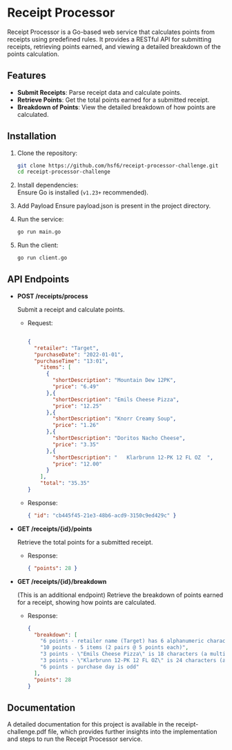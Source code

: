 
# Receipt Processor

Receipt Processor is a Go-based web service that calculates points from receipts using predefined rules. It provides a RESTful API for submitting receipts, retrieving points earned, and viewing a detailed breakdown of the points calculation.

## Features
- **Submit Receipts**: Parse receipt data and calculate points.
- **Retrieve Points**: Get the total points earned for a submitted receipt.
- **Breakdown of Points**: View the detailed breakdown of how points are calculated.

## Installation
1. Clone the repository:  
   ```bash
   git clone https://github.com/hsf6/receipt-processor-challenge.git
   cd receipt-processor-challenge
   ```
2. Install dependencies:  
   Ensure Go is installed (`v1.23+` recommended).  

3. Add Payload
   Ensure payload.json is present in the project directory.

4. Run the service:  
   ```bash
   go run main.go
   ```
5. Run the client:  
   ```bash
   go run client.go
   ```

## API Endpoints

- **POST /receipts/process**
  
  Submit a receipt and calculate points.  
  - Request:  
    ```json

    {
      "retailer": "Target",
      "purchaseDate": "2022-01-01",
      "purchaseTime": "13:01",
        "items": [
          {
            "shortDescription": "Mountain Dew 12PK",
            "price": "6.49"
          },{
            "shortDescription": "Emils Cheese Pizza",
            "price": "12.25"
          },{
            "shortDescription": "Knorr Creamy Soup",
            "price": "1.26"
          },{
            "shortDescription": "Doritos Nacho Cheese",
            "price": "3.35"
          },{
            "shortDescription": "   Klarbrunn 12-PK 12 FL OZ  ",
            "price": "12.00"
          }
        ],
        "total": "35.35"
    }

    ```
  - Response:  
    ```json
    { "id": "cb445f45-21e3-48b6-acd9-3150c9ed429c" }
    ```

- **GET /receipts/{id}/points**
  
  Retrieve the total points for a submitted receipt.  
  - Response:  
    ```json
    { "points": 28 }
    ```

- **GET /receipts/{id}/breakdown**

  (This is an additional endpoint)
  Retrieve the breakdown of points earned for a receipt, showing how points are calculated.  
  - Response:  
    ```json
    {
      "breakdown": [
        "6 points - retailer name (Target) has 6 alphanumeric characters",
        "10 points - 5 items (2 pairs @ 5 points each)",
        "3 points - \"Emils Cheese Pizza\" is 18 characters (a multiple of 3), item price 12.25 * 0.2 = 2.45 which is rounded to: 3 points",
        "3 points - \"Klarbrunn 12-PK 12 FL OZ\" is 24 characters (a multiple of 3), item price 12.00 * 0.2 = 2.40 which is rounded to: 3 points",
        "6 points - purchase day is odd"
      ],
      "points": 28
    }
    ```
## Documentation
A detailed documentation for this project is available in the receipt-challenge.pdf file, which provides further insights into the implementation and steps to run the Receipt Processor service.
